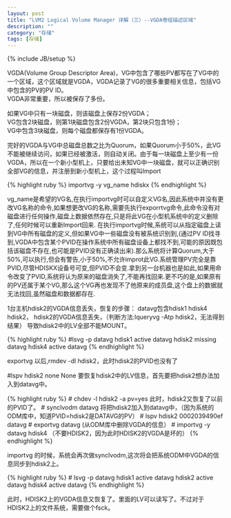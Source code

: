 ```yaml
---
layout: post
title: "LVM2 Logical Volume Manager 详解（三）--VGDA卷组描述区域"
description: ""
category: "存储" 
tags: [存储]
---
```

{% include JB/setup %}
<p>
VGDA(Volume Group Descriptor Area)，VG中包含了哪些PV都写在了VG中的一个区域，这个区域就是VGDA，VGDA记录了VG的很多重要相关信息，包括VG中包含的PV的PV ID。<br>
VGDA非常重要，所以被保存了多份。<br>

如果VG中只有一块磁盘，则该磁盘上保存2份VGDA；<br>
VG包含2块磁盘，则第1块磁盘包含2份VGDA，第2块只包含1份；<br>
VG中包含3块磁盘，则每个磁盘都保存有1份VGDA。<br>
</p>
<p>
完好的VGDA与VG中总磁盘总数之比为Quorum，如果Quorum小于50%，此VG不能被继续访问，如果已经被激活，则自动关闭。由于每一块磁盘上至少有一份VGDA，所以在一个新小型机上，只要给出未知VG中一块磁盘，就可以正确识别全部VG的信息，并注册到新小型机上，这个过程叫Import
</p>
{% highlight ruby %}
importvg -y vg_name hdiskx
{% endhighlight %}
<p>
vg_name是希望的VG名,在执行importvg时可以自定义VG名,因此系统中并没有更改VG名称的命令,如果想更改VG的名称,需要先执行exporrtvg命令,此命令没有对磁盘进行任何操作,磁盘上数据依然存在,只是将此VG在小型机系统中的定义删除了,任何时候可以重新Import回来. 在执行importvg时候,系统可以从指定磁盘上读到VG中所有磁盘的定义,但如果VG中一些磁盘没有被系统识别到,(通过PV ID找寻到,VGDA中包含某个PVID在操作系统中所有磁盘设备上都找不到,可能的原因既包括该磁盘不存在,也可能是PVID没有正确读出来).那么系统将计算Quorum,大于50%,可以执行,但会有警告,小于50%,不允许improt此VG.系统管理PV完全是靠PVID,尽管HDISKX设备号可变,但PVID不会变.拿到另一台机器也是如此,如果用命令改变了PVID,系统将认为原来的磁盘消失了,不能再找回来.更不巧的是,如果原有的PV还属于某个VG,那么这个VG再也发现不了他原来的成员盘,这个盘上的数据就无法找回,虽然磁盘和数据都存在.
</p>
<p>
1台主机hdisk2的VGDA信息丢失，恢复的步骤：
datavg包含hdisk1 hdisk4 hdisk2，
hdisk2的VGDA信息丢失，（判断方法:lqueryvg -Atp hdisk2，无法得到结果）
导致hdisk2中的LV全部不能MOUNT。
</p>
{% highlight ruby %}
#lsvg -p datavg
hdisk1    active    datavg
hdisk2    missing   datavg
hdisk4    active    datavg
{% endhighlight %}
<p>
exportvg 以后,rmdev -dl hdisk2，此时hdisk2的PVID也没有了

#lspv
hdisk2   none  None
要恢复hdisk2中的LV信息，首先要把hdisk2想办法加入到datavg中。
</p>
{% highlight ruby %}
# chdev -l hdisk2 -a pv=yes        此时，hdisk2又恢复了以前的PVID了。
# synclvodm datavg                   将把hdisk2加入到datavg中，（因为系统的ODM库中，知道PVID=hdisk2是DATAVG的PV）
# lspv
hdisk2  0002039490ef  datavg
# exportvg datavg  (从ODM库中删除VGDA的信息）
# importvg -y  datavg hdisk4  （不要HDISK2，因为此时HDISK2的VGDA是坏的）
{% endhighlight %}
<p>
importvg 的时候，系统会再次做synclvodm,这次将会把系统ODM中VGDA的信息同步到hdisk2上。
</p>
{% highlight ruby %}
# lsvg -p datavg
hdisk1    active   datavg
hdisk2    active   datavg
hdisk4    active   datavg
{% endhighlight %}
<p>
此时，HDISK2上的VGDA信息又恢复了。里面的LV可以读写了。不过对于HDISK2上的文件系统，需要做个fsck。
</p>
